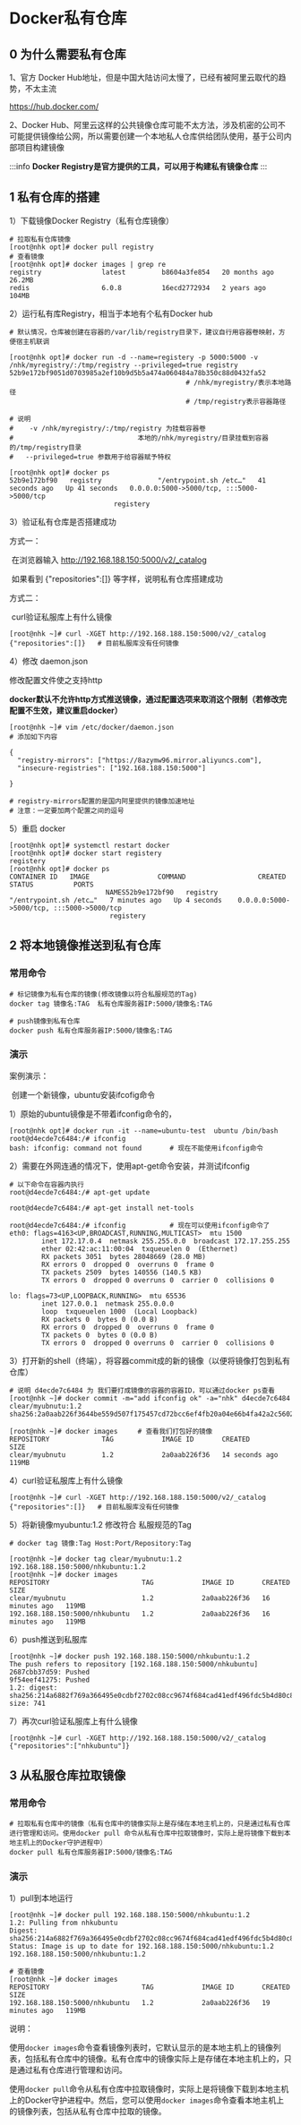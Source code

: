 # Docker私有仓库

## 0 为什么需要私有仓库

1、官方 Docker Hub地址，但是中国大陆访问太慢了，已经有被阿里云取代的趋势，不太主流

https://hub.docker.com/

2、Docker Hub、阿里云这样的公共镜像仓库可能不太方法，涉及机密的公司不可能提供镜像给公网，所以需要创建一个本地私人仓库供给团队使用，基于公司内部项目构建镜像

:::info
**Docker Registry是官方提供的工具，可以用于构建私有镜像仓库**
:::

## 1 私有仓库的搭建

1）下载镜像Docker Registry（私有仓库镜像）

```shell
# 拉取私有仓库镜像
[root@nhk opt]# docker pull registry
# 查看镜像
[root@nhk opt]# docker images | grep re
registry               latest         b8604a3fe854   20 months ago   26.2MB
redis                  6.0.8          16ecd2772934   2 years ago     104MB
```

2）运行私有库Registry，相当于本地有个私有Docker hub

```shell
# 默认情况，仓库被创建在容器的/var/lib/registry目录下，建议自行用容器卷映射，方便宿主机联调

[root@nhk opt]# docker run -d --name=registery -p 5000:5000 -v /nhk/myregistry/:/tmp/registry --privileged=true registry
52b9e172bf9051d0703985a2ef10b9d5b5a474a060484a78b350c88d0432fa52
											# /nhk/myregistry/表示本地路径
										 	# /tmp/registry表示容器路径

# 说明
#	 -v /nhk/myregistry/:/tmp/registry 为挂载容器卷
#								本地的/nhk/myregistry/目录挂载到容器的/tmp/registry目录
# 	--privileged=true 参数用于给容器赋予特权

[root@nhk opt]# docker ps 
52b9e172bf90   registry              "/entrypoint.sh /etc…"   41 seconds ago   Up 41 seconds   0.0.0.0:5000->5000/tcp, :::5000->5000/tcp                    
                          registery
```

3）验证私有仓库是否搭建成功

方式一：

​	在浏览器输入 http://192.168.188.150:5000/v2/_catalog

​	如果看到 	{"repositories":[]}   等字样，说明私有仓库搭建成功

方式二：

​	curl验证私服库上有什么镜像

```shell
[root@nhk ~]# curl -XGET http://192.168.188.150:5000/v2/_catalog
{"repositories":[]}   # 目前私服库没有任何镜像
```

4）修改 daemon.json

修改配置文件使之支持http

**docker默认不允许http方式推送镜像，通过配置选项来取消这个限制（若修改完配置不生效，建议重启docker）**

```shell
[root@nhk ~]# vim /etc/docker/daemon.json
# 添加如下内容

{
  "registry-mirrors": ["https://8azymw96.mirror.aliyuncs.com"],       
  "insecure-registries": ["192.168.188.150:5000"]

}

# registry-mirrors配置的是国内阿里提供的镜像加速地址
# 注意：一定要加两个配置之间的逗号
```

5）重启 docker

```shell
[root@nhk opt]# systemctl restart docker
[root@nhk opt]# docker start registery 
registery
[root@nhk opt]# docker ps
CONTAINER ID   IMAGE                 COMMAND                  CREATED         STATUS          PORTS                                                          
                        NAMES52b9e172bf90   registry              "/entrypoint.sh /etc…"   7 minutes ago   Up 4 seconds    0.0.0.0:5000->5000/tcp, :::5000->5000/tcp                     
                         registery
```

## 2 将本地镜像推送到私有仓库

### 常用命令

```shell
# 标记镜像为私有仓库的镜像(修改镜像以符合私服规范的Tag)
docker tag 镜像名:TAG	私有仓库服务器IP:5000/镜像名:TAG

# push镜像到私有仓库
docker push 私有仓库服务器IP:5000/镜像名:TAG
```

### 演示

案例演示：

​	创建一个新镜像，ubuntu安装ifcofig命令

1）原始的ubuntu镜像是不带着ifconfig命令的，

```shell
[root@nhk opt]# docker run -it --name=ubuntu-test  ubuntu /bin/bash
root@d4ecde7c6484:/# ifconfig
bash: ifconfig: command not found		# 现在不能使用ifconfig命令
```

2）需要在外网连通的情况下，使用apt-get命令安装，并测试ifconfig

```shell
# 以下命令在容器内执行
root@d4ecde7c6484:/# apt-get update 

root@d4ecde7c6484:/# apt-get install net-tools

root@d4ecde7c6484:/# ifconfig           # 现在可以使用ifconfig命令了      
eth0: flags=4163<UP,BROADCAST,RUNNING,MULTICAST>  mtu 1500
        inet 172.17.0.4  netmask 255.255.0.0  broadcast 172.17.255.255
        ether 02:42:ac:11:00:04  txqueuelen 0  (Ethernet)
        RX packets 3051  bytes 28048669 (28.0 MB)
        RX errors 0  dropped 0  overruns 0  frame 0
        TX packets 2509  bytes 140556 (140.5 KB)
        TX errors 0  dropped 0 overruns 0  carrier 0  collisions 0

lo: flags=73<UP,LOOPBACK,RUNNING>  mtu 65536
        inet 127.0.0.1  netmask 255.0.0.0
        loop  txqueuelen 1000  (Local Loopback)
        RX packets 0  bytes 0 (0.0 B)
        RX errors 0  dropped 0  overruns 0  frame 0
        TX packets 0  bytes 0 (0.0 B)
        TX errors 0  dropped 0 overruns 0  carrier 0  collisions 0
```

3）打开新的shell（终端），将容器commit成的新的镜像（以便将镜像打包到私有仓库）

```shell
# 说明 d4ecde7c6484 为 我们要打成镜像的容器的容器ID，可以通过docker ps查看
[root@nhk ~]# docker commit -m="add ifconfig ok" -a="nhk" d4ecde7c6484 clear/myubnutu:1.2
sha256:2a0aab226f3644be559d507f175457cd72bcc6ef4fb20a04e66b4fa42a2c5602

[root@nhk ~]# docker images		# 查看我们打包好的镜像
REPOSITORY             TAG            IMAGE ID       CREATED          SIZE
clear/myubnutu         1.2            2a0aab226f36   14 seconds ago   119MB
```

4）curl验证私服库上有什么镜像

```shell
[root@nhk ~]# curl -XGET http://192.168.188.150:5000/v2/_catalog
{"repositories":[]}   # 目前私服库没有任何镜像
```

5）将新镜像myubuntu:1.2 修改符合 私服规范的Tag

```shell
# docker tag 镜像:Tag Host:Port/Repository:Tag

[root@nhk ~]# docker tag clear/myubnutu:1.2 192.168.188.150:5000/nhkubuntu:1.2
[root@nhk ~]# docker images
REPOSITORY                       TAG            IMAGE ID       CREATED          SIZE
clear/myubnutu                   1.2            2a0aab226f36   16 minutes ago   119MB
192.168.188.150:5000/nhkubuntu   1.2            2a0aab226f36   16 minutes ago   119MB
```

6）push推送到私服库

```shell
[root@nhk ~]# docker push 192.168.188.150:5000/nhkubuntu:1.2
The push refers to repository [192.168.188.150:5000/nhkubuntu]
2687cbb37d59: Pushed 
9f54eef41275: Pushed 
1.2: digest: sha256:214a6882f769a366495e0cdbf2702c08cc9674f684cad41edf496fdc5b4d80c8 size: 741
```

7）再次curl验证私服库上有什么镜像

```shell
[root@nhk ~]# curl -XGET http://192.168.188.150:5000/v2/_catalog
{"repositories":["nhkubuntu"]}
```

## 3 从私服仓库拉取镜像

### 常用命令

```shell
# 拉取私有仓库中的镜像（私有仓库中的镜像实际上是存储在本地主机上的，只是通过私有仓库进行管理和访问。使用docker pull 命令从私有仓库中拉取镜像时，实际上是将镜像下载到本地主机上的Docker守护进程中）
docker pull 私有仓库服务器IP:5000/镜像名:TAG
```

### 演示

1）pull到本地运行

```shell
[root@nhk ~]# docker pull 192.168.188.150:5000/nhkubuntu:1.2
1.2: Pulling from nhkubuntu
Digest: sha256:214a6882f769a366495e0cdbf2702c08cc9674f684cad41edf496fdc5b4d80c8
Status: Image is up to date for 192.168.188.150:5000/nhkubuntu:1.2
192.168.188.150:5000/nhkubuntu:1.2

# 查看镜像
[root@nhk ~]# docker images
REPOSITORY                       TAG            IMAGE ID       CREATED          SIZE
192.168.188.150:5000/nhkubuntu   1.2            2a0aab226f36   19 minutes ago   119MB
```

说明：

​	使用`docker images`命令查看镜像列表时，它默认显示的是本地主机上的镜像列表，包括私有仓库中的镜像。私有仓库中的镜像实际上是存储在本地主机上的，只是通过私有仓库进行管理和访问。

​	使用`docker pull`命令从私有仓库中拉取镜像时，实际上是将镜像下载到本地主机上的Docker守护进程中。然后，您可以使用`docker images`命令查看本地主机上的镜像列表，包括从私有仓库中拉取的镜像。